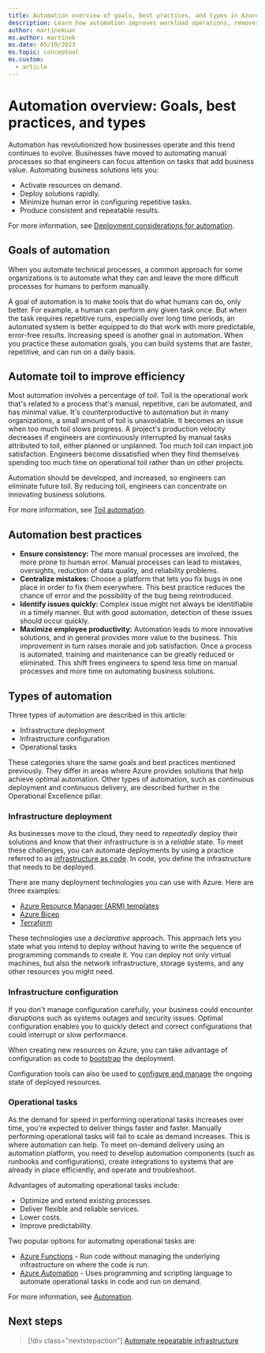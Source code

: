 ```yaml
---
title: Automation overview of goals, best practices, and types in Azure
description: Learn how automation improves workload operations, removes risks associated with manual processes, and lets engineers focus on tasks that add business value.
author: martinekuan
ms.author: martinek
ms.date: 05/19/2023
ms.topic: conceptual
ms.custom:
  - article
---
```


# Automation overview: Goals, best practices, and types

Automation has revolutionized how businesses operate and this trend continues to evolve. Businesses have moved to automating manual processes so that engineers can focus attention on tasks that add business value. Automating business solutions lets you:

- Activate resources on demand.
- Deploy solutions rapidly.
- Minimize human error in configuring repetitive tasks.
- Produce consistent and repeatable results.

For more information, see [Deployment considerations for automation](./release-engineering-cd.md#automation).

## Goals of automation

When you automate technical processes, a common approach for some organizations is to automate what they can and leave the more difficult processes for humans to perform manually.

A goal of automation is to make tools that do what humans can do, only better. For example, a human can perform any given task once. But when the task requires repetitive runs, especially over long time periods, an automated system is better equipped to do that work with more predictable, error-free results. Increasing speed is another goal in automation. When you practice these automation goals, you can build systems that are faster, repetitive, and can run on a daily basis.

## Automate toil to improve efficiency

Most automation involves a percentage of *toil*. Toil is the operational work that's related to a process that's manual, repetitive, can be automated, and has minimal value. It's counterproductive to automation but in many organizations, a small amount of toil is unavoidable. It becomes an issue when too much toil slows progress. A project's production velocity decreases if engineers are continuously interrupted by manual tasks attributed to toil, either planned or unplanned. Too much toil can impact job satisfaction. Engineers become dissatisfied when they find themselves spending too much time on operational toil rather than on other projects.

Automation should be developed, and increased, so engineers can eliminate future toil. By reducing toil, engineers can concentrate on innovating business solutions.

For more information, see [Toil automation](https://www.coursera.org/lecture/developing-a-google-sre-culture/toil-automation-BpNqj).

## Automation best practices

- **Ensure consistency:** The more manual processes are involved, the more prone to human error. Manual processes can lead to mistakes, oversights, reduction of data quality, and reliability problems.
- **Centralize mistakes:** Choose a platform that lets you fix bugs in one place in order to fix them everywhere. This best practice reduces the chance of error and the possibility of the bug being reintroduced.
- **Identify issues quickly:** Complex issue might not always be identifiable in a timely manner. But with good automation, detection of these issues should occur quickly.
- **Maximize employee productivity:** Automation leads to more innovative solutions, and in general provides more value to the business. This improvement in turn raises morale and job satisfaction. Once a process is automated, training and maintenance can be greatly reduced or eliminated. This shift frees engineers to spend less time on manual processes and more time on automating business solutions.

## Types of automation

Three types of automation are described in this article:

- Infrastructure deployment
- Infrastructure configuration
- Operational tasks

These categories share the same goals and best practices mentioned previously. They differ in areas where Azure provides solutions that help achieve optimal automation. Other types of automation, such as continuous deployment and continuous delivery, are described further in the Operational Excellence pillar.

### Infrastructure deployment

As businesses move to the cloud, they need to *repeatedly* deploy their solutions and know that their infrastructure is in a *reliable* state. To meet these challenges, you can automate deployments by using a practice referred to as [infrastructure as code](./automation-infrastructure.md). In code, you define the infrastructure that needs to be deployed.

There are many deployment technologies you can use with Azure. Here are three examples:

- [Azure Resource Manager (ARM) templates](./automation-infrastructure.md#automate-deployments-with-arm-templates)
- [Azure Bicep](/azure/azure-resource-manager/bicep/)
- [Terraform](./automation-infrastructure.md#automate-deployments-with-terraform)

These technologies use a *declarative* approach. This approach lets you state what you intend to deploy without having to write the sequence of programming commands to create it. You can deploy not only virtual machines, but also the network infrastructure, storage systems, and any other resources you might need.

### Infrastructure configuration

If you don't manage configuration carefully, your business could encounter disruptions such as systems outages and security issues. Optimal configuration enables you to quickly detect and correct configurations that could interrupt or slow performance.

When creating new resources on Azure, you can take advantage of configuration as code to [bootstrap](./automation-configuration.md#bootstrap-automation) the deployment.

Configuration tools can also be used to [configure and manage](./automation-configuration.md#configuration-management) the ongoing state of deployed resources.

### Operational tasks

As the demand for speed in performing operational tasks increases over time, you're expected to deliver things faster and faster. Manually performing operational tasks will fail to scale as demand increases. This is where automation can help. To meet on-demand delivery using an automation platform, you need to develop automation components (such as runbooks and configurations), create integrations to systems that are already in place efficiently, and operate and troubleshoot.

Advantages of automating operational tasks include:

- Optimize and extend existing processes.
- Deliver flexible and reliable services.
- Lower costs.
- Improve predictability.

Two popular options for automating operational tasks are:

- [Azure Functions](./automation-tasks.md#azure-functions) - Run code without managing the underlying infrastructure on where the code is run.
- [Azure Automation](./automation-tasks.md#azure-automation) - Uses programming and scripting language to automate operational tasks in code and run on demand.

For more information, see [Automation](./automation-tasks.md).

## Next steps

> [!div class="nextstepaction"]
> [Automate repeatable infrastructure](./automation-infrastructure.md)
